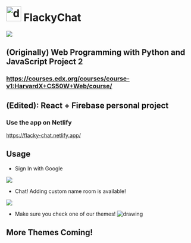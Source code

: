 # <img src="https://i.imgur.com/fQcQkvm.png" alt="drawing" width="40px"/> FlackyChat

![](https://i.imgur.com/K1gRiyl.png)

## (Originally) Web Programming with Python and JavaScript Project 2

### https://courses.edx.org/courses/course-v1:HarvardX+CS50W+Web/course/

## (Edited): React + Firebase personal project

### Use the app on Netlify

https://flacky-chat.netlify.app/

## Usage

- Sign In with Google

![](https://i.imgur.com/291WvEg.png)

- Chat! Adding custom name room is available!

![](https://i.imgur.com/uG0xsGx.png)

- Make sure you check one of our themes!
  <img src="https://i.imgur.com/rFgS9fn.png" alt="drawing"/>

## More Themes Coming!
